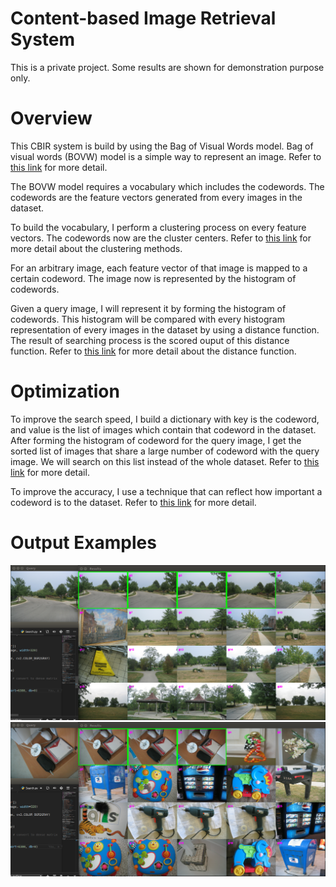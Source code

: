 # Content-based Image Retrieval System

This is a private project. Some results are shown for demonstration purpose only.

# Overview

This CBIR system is build by using the Bag of Visual Words model. Bag of visual words (BOVW) model is a simple way to represent an image. Refer to [this link](https://en.wikipedia.org/wiki/Bag-of-words_model_in_computer_vision) for more detail.

The BOVW model requires a vocabulary which includes the codewords. The codewords are the feature vectors generated from every images in the dataset.

To build the vocabulary, I perform a clustering process on every feature vectors. The codewords now are the cluster centers. Refer to [this link](https://en.wikipedia.org/wiki/Cluster_analysis) for more detail about the clustering methods.

For an arbitrary image, each feature vector of that image is mapped to a certain codeword. The image now is represented by the histogram of codewords.

Given a query image, I will represent it by forming the histogram of codewords. This histogram will be compared with every histogram representation of every images in the dataset by using a distance function. The result of searching process is the scored ouput of this distance function. Refer to [this link](https://en.wikipedia.org/wiki/Metric_(mathematics)) for more detail about the distance function.

# Optimization

To improve the search speed, I build a dictionary with key is the codeword, and value is the list of images which contain that codeword in the dataset. After forming the histogram of codeword for the query image, I get the sorted list of images that share a large number of codeword with the query image. We will search on this list instead of the whole dataset. Refer to [this link](https://en.wikipedia.org/wiki/Inverted_index) for more detail.

To improve the accuracy, I use a technique that can reflect how important a codeword is to the dataset. Refer to [this link](https://en.wikipedia.org/wiki/Tf%E2%80%93idf) for more detail.

# Output Examples

<img src="https://github.com/dao-duc-tung/cbir-public/raw/master/media/1.png" alt="drawing"/>

<img src="https://github.com/dao-duc-tung/cbir-public/raw/master/media/2.png" alt="drawing"/>
